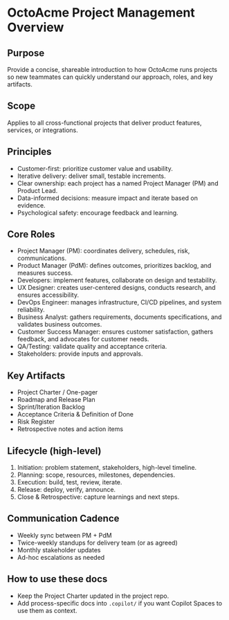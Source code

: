 # OctoAcme Project Management Overview

## Purpose
Provide a concise, shareable introduction to how OctoAcme runs projects so new teammates can quickly understand our approach, roles, and key artifacts.

## Scope
Applies to all cross-functional projects that deliver product features, services, or integrations.

## Principles
- Customer-first: prioritize customer value and usability.
- Iterative delivery: deliver small, testable increments.
- Clear ownership: each project has a named Project Manager (PM) and Product Lead.
- Data-informed decisions: measure impact and iterate based on evidence.
- Psychological safety: encourage feedback and learning.

## Core Roles
- Project Manager (PM): coordinates delivery, schedules, risk, communications.
- Product Manager (PdM): defines outcomes, prioritizes backlog, and measures success.
- Developers: implement features, collaborate on design and testability.
- UX Designer: creates user-centered designs, conducts research, and ensures accessibility.
- DevOps Engineer: manages infrastructure, CI/CD pipelines, and system reliability.
- Business Analyst: gathers requirements, documents specifications, and validates business outcomes.
- Customer Success Manager: ensures customer satisfaction, gathers feedback, and advocates for customer needs.
- QA/Testing: validate quality and acceptance criteria.
- Stakeholders: provide inputs and approvals.

## Key Artifacts
- Project Charter / One-pager
- Roadmap and Release Plan
- Sprint/Iteration Backlog
- Acceptance Criteria & Definition of Done
- Risk Register
- Retrospective notes and action items

## Lifecycle (high-level)
1. Initiation: problem statement, stakeholders, high-level timeline.
2. Planning: scope, resources, milestones, dependencies.
3. Execution: build, test, review, iterate.
4. Release: deploy, verify, announce.
5. Close & Retrospective: capture learnings and next steps.

## Communication Cadence
- Weekly sync between PM + PdM
- Twice-weekly standups for delivery team (or as agreed)
- Monthly stakeholder updates
- Ad-hoc escalations as needed

## How to use these docs
- Keep the Project Charter updated in the project repo.
- Add process-specific docs into `.copilot/` if you want Copilot Spaces to use them as context.
